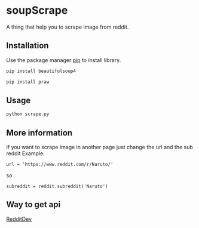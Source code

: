 # soupScrape

A thing that help you to scrape image from reddit.

## Installation

Use the package manager [pip](https://pip.pypa.io/en/stable/) to install library.

```bash
pip install beautifulsoup4
```
```bash
pip install praw
```

## Usage

```python
python scrape.py
```

## More information

If you want to scrape image in another page just change the url and the sub reddit
Example:

```
url = 'https://www.reddit.com/r/Naruto/'
```
so
```
subreddit = reddit.subreddit('Naruto')
```

## Way to get api

[RedditDev](https://www.reddit.com/prefs/apps)

